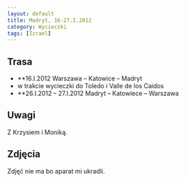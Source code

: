 ```yaml
---
layout: default
title: Madryt, 16-27.I.2012
category: Wycieczki
tags: [Izrael]
---
```


Trasa
-----

* **16.I.2012 Warszawa – Katowice – Madryt
* w trakcie wycieczki do Toledo i Valle de los Caidos
* **26.I.2012 – 27.I.2012 Madryt – Katowiece – Warszawa

Uwagi
-----

Z Krzysiem i Moniką.


Zdjęcia
-------

Zdjęć nie ma bo aparat mi ukradli. 

